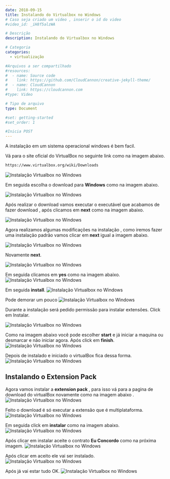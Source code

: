 ```yaml
---
date: 2018-09-15
title: Instalando do Virtualbox no Windows
# Caso seja criado um video , inserir o id do video
#video_id: _iH8f5alzWA

# Descrição
description: Instalando do Virtualbox no Windows

# Categoria
categories:
  - virtualização

#Arquivos a ser compartilhado
#resources:
#  - name: Source code
#    link: https://github.com/CloudCannon/creative-jekyll-theme/
#  - name: CloudCannon
#    link: https://cloudcannon.com
#type: Video

# Tipo de arquivo
type: Document

#set: getting-started
#set_order: 1

#Inicia POST
---
```



A instalação em um sistema operacional windows é bem facil.

Vá para o site oficial do VirtualBox no seguinte link como na imagem abaixo.
```sh
https://www.virtualbox.org/wiki/Downloads
```

![Instalação Virtualbox no Windows](https://abase.greenmindlabs.com/images/virtualizacao/Virtualbox/Instalacao-Sistema-Windows/1-VirtualBox.png)

Em seguida escolha o download para **Windows** como na imagem abaixo.

![Instalação Virtualbox no Windows](https://abase.greenmindlabs.com/images/virtualizacao/Virtualbox/Instalacao-Sistema-Windows/2-VirtualBox.png)

Após realizar o download vamos executar o executável que acabamos de fazer download , após clicamos em **next** como na imagem abaixo.

![Instalação Virtualbox no Windows](https://abase.greenmindlabs.com/images/virtualizacao/Virtualbox/Instalacao-Sistema-Windows/3-VirtualBox.png)

Agora realizamos algumas modificações na instalação , como iremos fazer uma instalação padrão vamos clicar em **next** igual a imagem abaixo.

![Instalação Virtualbox no Windows](https://abase.greenmindlabs.com/images/virtualizacao/Virtualbox/Instalacao-Sistema-Windows/4-VirtualBox.png)

Novamente **next**.

![Instalação Virtualbox no Windows](https://abase.greenmindlabs.com/images/virtualizacao/Virtualbox/Instalacao-Sistema-Windows/5-VirtualBox.png)

Em seguida clicamos em **yes** como na imagem abaixo.
![Instalação Virtualbox no Windows](https://abase.greenmindlabs.com/images/virtualizacao/Virtualbox/Instalacao-Sistema-Windows/6-VirtualBox.png)


Em seguida **install**.
![Instalação Virtualbox no Windows](https://abase.greenmindlabs.com/images/virtualizacao/Virtualbox/Instalacao-Sistema-Windows/7-VirtualBox.png)

Pode demorar um pouco
![Instalação Virtualbox no Windows](https://abase.greenmindlabs.com/images/virtualizacao/Virtualbox/Instalacao-Sistema-Windows/8-VirtualBox.png)

Durante a instalação será pedido permissão para instalar extensões. Click em Instalar.

![Instalação Virtualbox no Windows](https://abase.greenmindlabs.com/images/virtualizacao/Virtualbox/Instalacao-Sistema-Windows/9-VirtualBox.png)

Como na imagem abaixo você pode escolher **start** e já iniciar a maquina ou desmarcar e não iniciar agora. Após click em **finish**.
![Instalação Virtualbox no Windows](https://abase.greenmindlabs.com/images/virtualizacao/Virtualbox/Instalacao-Sistema-Windows/10-VirtualBox.png)

Depois de instalado e iniciado o virtualBox fica dessa forma.
![Instalação Virtualbox no Windows](https://abase.greenmindlabs.com/images/virtualizacao/Virtualbox/Instalacao-Sistema-Windows/11-VirtualBox.png)

## Instalando o Extension Pack
Agora vamos instalar a **extension pack** , para isso vá para a pagina de download do virtualBox novamente como na imagem abaixo .
![Instalação Virtualbox no Windows](https://abase.greenmindlabs.com/images/virtualizacao/Virtualbox/Instalacao-Sistema-Windows/12-VirtualBox.png)

Feito o download é só executar a extensão que é multiplataforma.
![Instalação Virtualbox no Windows](https://abase.greenmindlabs.com/images/virtualizacao/Virtualbox/Instalacao-Sistema-Windows/13-VirtualBox.png)

Em seguida click em **instalar** como na imagem abaixo.
![Instalação Virtualbox no Windows](https://abase.greenmindlabs.com/images/virtualizacao/Virtualbox/Instalacao-Sistema-Windows/14-VirtualBox.png)


Após clicar em instalar aceite o contrato **Eu Concordo** como na próxima imagem.
![Instalação Virtualbox no Windows](https://abase.greenmindlabs.com/images/virtualizacao/Virtualbox/Instalacao-Sistema-Windows/15-VirtualBox.png)

Após clicar em aceito ele vai ser instalado.
![Instalação Virtualbox no Windows](https://abase.greenmindlabs.com/images/virtualizacao/Virtualbox/Instalacao-Sistema-Windows/16-VirtualBox.png)

Após já vai estar tudo OK.
![Instalação Virtualbox no Windows](https://abase.greenmindlabs.com/images/virtualizacao/Virtualbox/Instalacao-Sistema-Windows/17-VirtualBox.png)
